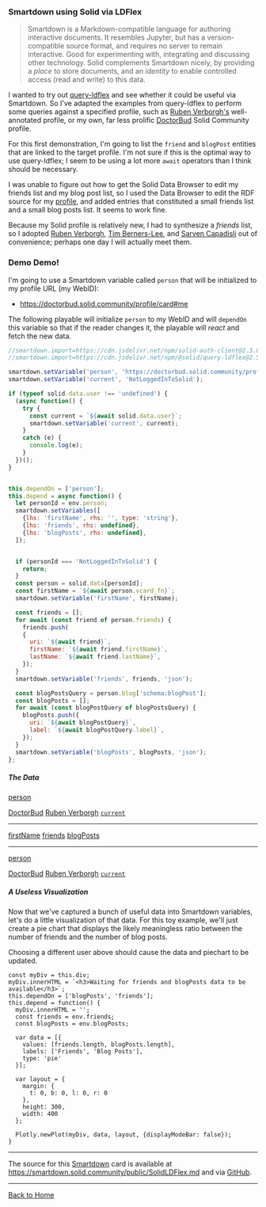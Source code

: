 ### Smartdown using Solid via LDFlex

> Smartdown is a Markdown-compatible language for authoring interactive documents. It resembles Jupyter, but has a version-compatible source format, and requires no server to remain interactive. Good for experimenting with, integrating and discussing other technology. Solid complements Smartdown nicely, by providing a *place* to store documents, and an *identity* to enable controlled access (read and write) to this data.

I wanted to try out [query-ldflex](https://github.com/solid/query-ldflex) and see whether it could be useful via Smartdown. So I've adapted the examples from query-ldflex to perform some queries against a specified profile, such as [Ruben Verborgh's](https://ruben.verborgh.org/profile/#me) well-annotated profile, or my own, far less prolific [DoctorBud](https://doctorbud.solid.community/profile/card#me) Solid Community profile.

For this first demonstration, I'm going to list the `friend` and `blogPost` entities that are linked to the target profile. I'm not sure if this is the optimal way to use query-ldflex; I seem to be using a lot more `await` operators than I think should be necessary.

I was unable to figure out how to get the Solid Data Browser to edit my friends list and my blog post list, so I used the Data Browser to edit the RDF source for my [profile](https://doctorbud.solid.community/profile/card), and added entries that constituted a small friends list and a small blog posts list. It seems to work fine.

Because my Solid profile is relatively new, I had to synthesize a *friends* list, so I adopted [Ruben Verborgh](https://ruben.verborgh.org/profile/#me), [Tim Berners-Lee](https://www.w3.org/People/Berners-Lee/card#i), and [Sarven Capadisli](https://csarven.ca/#i) out of convenience; perhaps one day I will actually meet them.

### Demo Demo!

I'm going to use a Smartdown variable called `person` that will be initialized to my profile URL (my WebID):
- https://doctorbud.solid.community/profile/card#me

The following playable will initialize `person` to my WebID and will `dependOn` this variable so that if the reader changes it, the playable will *react* and fetch the new data.

```javascript /playable/autoplay
//smartdown.import=https://cdn.jsdelivr.net/npm/solid-auth-client@2.3.0/dist-lib/solid-auth-client.bundle.js
//smartdown.import=https://cdn.jsdelivr.net/npm/@solid/query-ldflex@2.5.1/dist/solid-query-ldflex.bundle.js

smartdown.setVariable('person', 'https://doctorbud.solid.community/profile/card#me');
smartdown.setVariable('current', 'NotLoggedInToSolid');

if (typeof solid.data.user !== 'undefined') {
  (async function() {
    try {
      const current = `${await solid.data.user}`;
      smartdown.setVariable('current', current);
    }
    catch (e) {
      console.log(e);
    }
  })();
}


this.dependOn = ['person'];
this.depend = async function() {
  let personId = env.person;
  smartdown.setVariables([
    {lhs: 'firstName', rhs: '', type: 'string'},
    {lhs: 'friends', rhs: undefined},
    {lhs: 'blogPosts', rhs: undefined},
  ]);


  if (personId === 'NotLoggedInToSolid') {
    return;
  }
  const person = solid.data[personId];
  const firstName = `${await person.vcard_fn}`;
  smartdown.setVariable('firstName', firstName);

  const friends = [];
  for await (const friend of person.friends) {
    friends.push(
    {
      uri: `${await friend}`,
      firstName: `${await friend.firstName}`,
      lastName: `${await friend.lastName}`,
    });
  }
  smartdown.setVariable('friends', friends, 'json');

  const blogPostsQuery = person.blog['schema:blogPost'];
  const blogPosts = [];
  for await (const blogPostQuery of blogPostsQuery) {
    blogPosts.push({
      uri: `${await blogPostQuery}`,
      label: `${await blogPostQuery.label}`,
    });
  }
  smartdown.setVariable('blogPosts', blogPosts, 'json');
};
```

##### The Data

[person](:?person|text)

[DoctorBud](:=person='https://doctorbud.solid.community/profile/card#me')
[Ruben Verborgh](:=person='https://ruben.verborgh.org/profile/#me')
[`current`](:=person=current)

---

[firstName](:!firstName)
[friends](:!friends)
[blogPosts](:!blogPosts)

---

[person](:?person|text)

[DoctorBud](:=person='https://doctorbud.solid.community/profile/card#me')
[Ruben Verborgh](:=person='https://ruben.verborgh.org/profile/#me')
[`current`](:=person=current)

##### A Useless Visualization

Now that we've captured a bunch of useful data into Smartdown variables, let's do a little visualization of that data. For this toy example, we'll just create a pie chart that displays the likely meaningless ratio between the number of friends and the number of blog posts.

Choosing a different user above should cause the data and piechart to be updated.

```plotly/autoplay/playable
const myDiv = this.div;
myDiv.innerHTML = `<h3>Waiting for friends and blogPosts data to be available</h3>`;
this.dependOn = ['blogPosts', 'friends'];
this.depend = function() {
  myDiv.innerHTML = '';
  const friends = env.friends;
  const blogPosts = env.blogPosts;

  var data = [{
    values: [friends.length, blogPosts.length],
    labels: ['Friends', 'Blog Posts'],
    type: 'pie'
  }];

  var layout = {
    margin: {
      t: 0, b: 0, l: 0, r: 0
    },
    height: 300,
    width: 400
  };

  Plotly.newPlot(myDiv, data, layout, {displayModeBar: false});
}

```

---

The source for this [Smartdown](https://smartdown.io) card is available at https://smartdown.solid.community/public/SolidLDFlex.md and via [GitHub](https://github.com/smartdown/solid/blob/master/public/SolidLDFlex.md).

---

[Back to Home](:@/public/Home.md)

